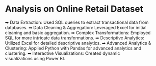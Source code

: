# Analysis on Online Retail Dataset
➡ Data Extraction: Used SQL queries to extract transactional data from databases.
➡ Data Cleaning & Aggregation: Leveraged Excel for initial cleaning and basic aggregation.
➡ Complex Transformations: Employed SQL for more intricate data transformations.
➡ Descriptive Analytics: Utilized Excel for detailed descriptive analytics.
➡ Advanced Analytics & Clustering: Applied Python with Pandas for advanced analytics and clustering.
➡ Interactive Visualizations: Created dynamic visualizations using Power BI.
